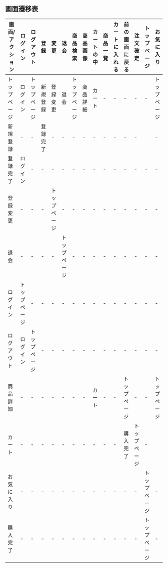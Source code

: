 ## 画面遷移表

|画面/アクション|ログイン|ログアウト|登録|変更|退会|商品検索|商品画像|カートの中|商品一覧|カートに入れる|前の画面に戻る|注文確定|トップページ|お気に入り|
|-------------|-------|---------|-----|---|---|--------|-------|---------|-------|-------------|-------------|---------|-----------|---------|
|トップページ|ログイン|トップページ|新規登録|登録変更|退会|トップページ|商品詳細|カート|-|-|-|-|-|トップページ|お気に入り|
|新規登録|-|-|登録完了|-|-|-|-|-|-|-|-|-||-|-|
|登録完了|ログイン|-|-|-|-|-|-|-|-|-|-|-|-|-|-|
|登録変更|-|-|-|トップページ|-|-|-|-|-|-|-|-|-|-|-|-|
|退会|-|-|-|-|トップページ|-|-|-|-|-|-|-|-|-|-|-|
|ログイン|トップページ|-|-|-|-|-|-|-|-|-|-|-|-|-|-|-|
|ログアウト|ログイン|トップページ|-|-|-|-|-|-|-|-|-|-|-|-|-|-|
|商品詳細|-|-|-|-|-|-|-|カート|-|-|トップページ|-|-|トップページ|-|
|カート|-|-|-|-|-|-|-|-|-|-|購入完了|トップページ|-|
|お気に入り|-|-|-|-|-|-|-|-|-|-|-|-|トップページ|-|
|購入完了|-|-|-|-|-|-|-|-|-|-|-|-|トップページ|-|
